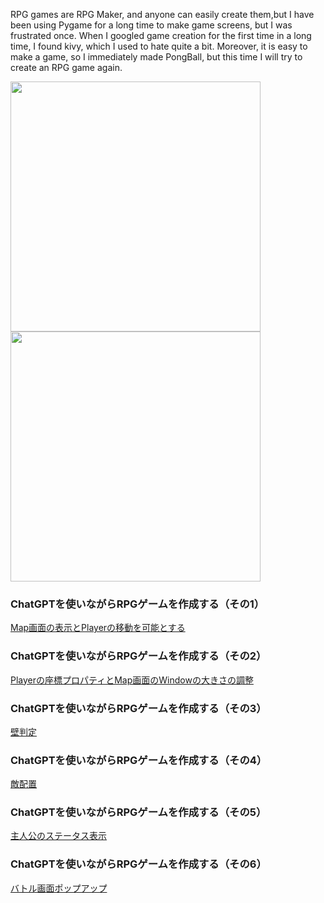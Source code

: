 RPG games are RPG Maker, and anyone can easily create them,but I have been using Pygame for a long time to make game screens, but I was frustrated once. 
When I googled game creation for the first time in a long time, I found kivy, which I used to hate quite a bit. Moreover, it is easy to make a game, so I immediately made PongBall, but this time I will try to create an RPG game again.

<img src="https://camo.qiitausercontent.com/a9516cc69e4c204f847c3df980a614280b0b898e/68747470733a2f2f71696974612d696d6167652d73746f72652e73332e61702d6e6f727468656173742d312e616d617a6f6e6177732e636f6d2f302f3537363038312f37323466376633662d613635382d376639642d663366372d3938376630663631306365382e706e67" width="400">

<img src="https://camo.qiitausercontent.com/7dda0ba687afb93346594c92c45bfca5f4922b39/68747470733a2f2f71696974612d696d6167652d73746f72652e73332e61702d6e6f727468656173742d312e616d617a6f6e6177732e636f6d2f302f3537363038312f32353239616330332d316239392d313663312d363138352d3836666261653532336430342e706e67" width="400">

### ChatGPTを使いながらRPGゲームを作成する（その1）
[Map画面の表示とPlayerの移動を可能とする](https://qiita.com/akeyi2018/items/d88835795d571b60f489)

### ChatGPTを使いながらRPGゲームを作成する（その2）
[Playerの座標プロパティとMap画面のWindowの大きさの調整](https://qiita.com/akeyi2018/items/1d8b93c6cf03f77f7c7e)

### ChatGPTを使いながらRPGゲームを作成する（その3）
[壁判定](https://qiita.com/akeyi2018/items/18dd8be84f7f2d7f9e81)

### ChatGPTを使いながらRPGゲームを作成する（その4）
[敵配置](https://qiita.com/akeyi2018/items/613fd559f74a618d4992)

### ChatGPTを使いながらRPGゲームを作成する（その5）
[主人公のステータス表示](https://qiita.com/akeyi2018/items/84f717984b1a5617567e)

### ChatGPTを使いながらRPGゲームを作成する（その6）
[バトル画面ポップアップ](https://qiita.com/akeyi2018/items/f12abbcdfc2434fad8e8)
